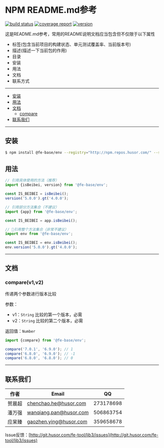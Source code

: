 # NPM README.md参考

<!-- 标签 START -->

[![build status](http://git.husor.com/fe-tool/lib3/badges/master/build.svg)](http://git.husor.com/fe-tool/lib3/commits/master)
[![coverage report](http://git.husor.com/fe-tool/lib3/badges/master/coverage.svg)](http://git.husor.com/fe-tool/lib3/commits/master)
[![version](http://npm.husor.com/badge/v/@fe-tool/lib3.svg)](http://npm.beibei.com/package/@fe-tool/lib3)
<!-- 标签 END -->

<!-- 描述 START -->

这是README.md参考，常用的README说明文档应当包含但不仅限于以下属性
- 标签(包含当前项目的构建状态、单元测试覆盖率、当前版本号)
- 描述(描述一下当前包的作用)
- 目录
- 安装
- 用法
- 文档
- 联系方式

<!-- 描述 END -->
_ _ _

<!-- 目录 START -->

+ [安装](#安装)
+ [用法](#用法)
+ [文档](#文档)
    + [compare](#comparev1v2)
+ [联系我们](#联系我们)

<!-- 目录 END -->

_ _ _

<!-- 安装 START -->

## 安装
```bash
$ npm install @fe-base/env --registry="http://npm.repos.husor.com/" --save
```
<!-- 安装 END -->

<!-- 用法 START -->

## 用法

```javascript
// 引用具体使用的方法（推荐）
import {isBeibei, version} from '@fe-base/env';

const IS_BEIBEI = isBeibei();
version('5.0.0').gt('4.0.0');

// 引用部分方法集合（不建议）
import {app} from '@fe-base/env';

const IS_BEIBEI = app.isBeibei();

// 引用整个方法集合（非常不建议）
import env from '@fe-base/env';

const IS_BEIBEI = env.isBeibei();
env.version('5.0.0').gt('4.0.0');

```
<!-- 用法 END -->

_ _ _

<!-- 文档START -->
## 文档

### compare(v1,v2)

传递两个参数进行版本比较

参数：
- v1：`String` 比较的第一个版本，必需
- v2：`String` 比较的第二个版本，必需

返回值：`Number`

``` javascript
import {compare} from '@fe-base/env';

compare('7.0.1', '6.9.0'); // 1
compare('6.8.0', '6.9.0'); // -1
compare('6.8.0', '6.8.0'); // 0
```
<!-- 文档END -->
_ _ _

<!-- 联系我们 START -->

## 联系我们

|作者|Email|QQ|
|---|---|---|
|贺晨超|chenchao.he@husor.com|273178698|
|潘万强|wanqiang.pan@husor.com|506863754|
|应杲臻|gaozhen.ying@husor.com|359658678|

Issue反馈：[http://git.husor.com/fe-tool/lib3/issues](http://git.husor.com/fe-tool/lib3/issues)

<!-- 联系我们 END -->
